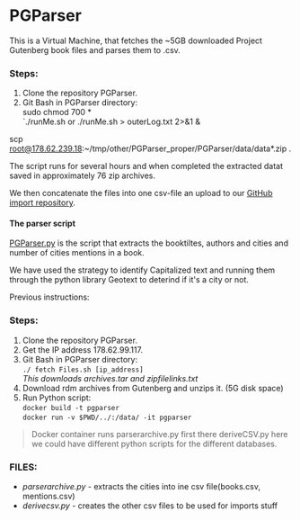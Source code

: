 # PGParser
This is a Virtual Machine, that fetches the ~5GB downloaded Project Gutenberg book files and parses them to .csv.


### Steps:
1. Clone the repository PGParser.
2. Git Bash in PGParser directory: <br>
 sudo chmod 700 *<br>
`./runMe.sh  or ./runMe.sh > outerLog.txt 2>&1 & <br>

scp root@178.62.239.18:~/tmp/other/PGParser_proper/PGParser/data/data*.zip .

The script runs for several hours and when completed the extracted datat saved in approximately 76 zip archives.

We then concatenate the files into one csv-file an upload to our [GitHub import repository](https://github.com/DatabaseGroup9/dataimport/tree/master/data).

#### The parser script

[PGParser.py](https://github.com/DatabaseGroup9/PGParser/blob/master/PGParser.py) is the script that extracts the booktiltes, authors and cities and number of cities mentions in a book.

We have used the strategy to identify Capitalized text and running them through the python library Geotext to deterind if it's a city or not.



Previous instructions:
### Steps:
1. Clone the repository PGParser.
2. Get the IP address 178.62.99.117.
3. Git Bash in PGParser directory: <br>
`./ fetch Files.sh [ip_address]` <br>
_This downloads archives.tar and zipfilelinks.txt_
4. Download rdm archives from Gutenberg and unzips it. (5G disk space)
5. Run Python script: <br>
`docker build -t pgparser` <br>
`docker run -v $PWD/../:/data/ -it pgparser`

> Docker container runs parserarchive.py first there deriveCSV.py here we could have different python scripts for the different databases. 

### FILES:
- _parserarchive.py_ - extracts the cities into ine csv file(books.csv, mentions.csv)
- _derivecsv.py_ - creates the other csv files to  be used for imports stuff
